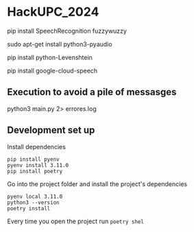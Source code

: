# HackUPC_2024

pip install SpeechRecognition fuzzywuzzy

sudo apt-get install python3-pyaudio

pip install python-Levenshtein

pip install google-cloud-speech

## Execution to avoid a pile of messasges 
python3 main.py 2> errores.log

## Development set up
Install dependencies
```
pip install pyenv
pyenv install 3.11.0
pip install poetry
```

Go into the project folder and install the project's dependencies
```
pyenv local 3.11.0
python3 --version
poetry install
```

Every time you open the project run
```poetry shel```
